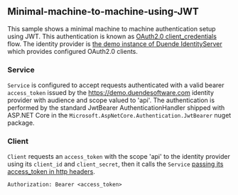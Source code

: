 ## Minimal-machine-to-machine-using-JWT

This sample shows a minimal machine to machine authentication setup using JWT. This authentication is known as [OAuth2.0 client_credentials](https://www.rfc-editor.org/rfc/rfc6749#section-1.3.4) flow. The identity provider is [the demo instance of Duende IdentityServer](https://demo.duendesoftware.com) which provides configured OAuth2.0 clients.

### Service

`Service` is configured to accept requests authenticated with a valid bearer `access_token` issued by the https://demo.duendesoftware.com identity provider with audience and scope valued to 'api'. The authentication is performed by the standard JwtBearer AuthenticationHandler shipped with ASP.NET Core in the `Microsoft.AspNetCore.Authentication.JwtBearer` nuget package.

### Client

`Client` requests an `access_token` with the scope 'api' to the identity provider using its `client_id` and `client_secret`, then it calls the `Service` [passing its access_token in http headers](https://www.rfc-editor.org/rfc/rfc6749#section-7.1). 
```
Authorization: Bearer <access_token>
```